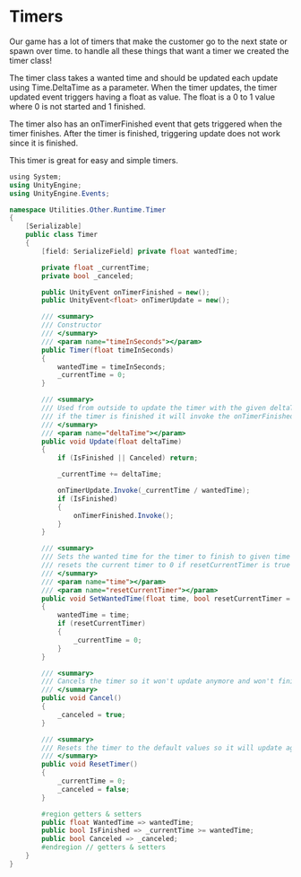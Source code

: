 # Timers

Our game has a lot of timers that make the customer go to the next state or spawn over time. to handle all these things that want a timer we created the timer class!&#x20;

The timer class takes a wanted time and should be updated each update using Time.DeltaTime as a parameter. When the timer updates, the timer updated event triggers having a float as value. The float is a 0 to 1 value where 0 is not started and 1 finished.

The timer also has an onTimerFinished event that gets triggered when the timer finishes. After the timer is finished, triggering update does not work since it is finished.

This timer is great for easy and simple timers.&#x20;

```csharp
﻿using System;
using UnityEngine;
using UnityEngine.Events;

namespace Utilities.Other.Runtime.Timer
{
    [Serializable]
    public class Timer
    {
        [field: SerializeField] private float wantedTime;

        private float _currentTime;
        private bool _canceled;

        public UnityEvent onTimerFinished = new();
        public UnityEvent<float> onTimerUpdate = new();

        /// <summary>
        /// Constructor
        /// </summary>
        /// <param name="timeInSeconds"></param>
        public Timer(float timeInSeconds)
        {
            wantedTime = timeInSeconds;
            _currentTime = 0;
        }

        /// <summary>
        /// Used from outside to update the timer with the given deltaTime (Time.deltaTime)
        /// if the timer is finished it will invoke the onTimerFinished event and won't update anymore
        /// </summary>
        /// <param name="deltaTime"></param>
        public void Update(float deltaTime)
        {
            if (IsFinished || Canceled) return;

            _currentTime += deltaTime;

            onTimerUpdate.Invoke(_currentTime / wantedTime);
            if (IsFinished)
            {
                onTimerFinished.Invoke();
            }
        }

        /// <summary>
        /// Sets the wanted time for the timer to finish to given time
        /// resets the current timer to 0 if resetCurrentTimer is true
        /// </summary>
        /// <param name="time"></param>
        /// <param name="resetCurrentTimer"></param>
        public void SetWantedTime(float time, bool resetCurrentTimer = false)
        {
            wantedTime = time;
            if (resetCurrentTimer)
            {
                _currentTime = 0;
            }
        }

        /// <summary>
        /// Cancels the timer so it won't update anymore and won't finish
        /// </summary>
        public void Cancel()
        {
            _canceled = true;
        }

        /// <summary>
        /// Resets the timer to the default values so it will update again and can finish
        /// </summary>
        public void ResetTimer()
        {
            _currentTime = 0;
            _canceled = false;
        }

        #region getters & setters
        public float WantedTime => wantedTime;
        public bool IsFinished => _currentTime >= wantedTime;
        public bool Canceled => _canceled;
        #endregion // getters & setters
    }
}
```
